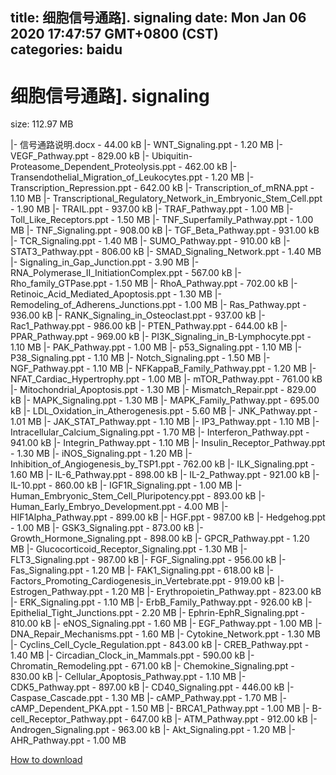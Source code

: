 
title: 细胞信号通路]. signaling
date: Mon Jan 06 2020 17:47:57 GMT+0800 (CST)    
categories: baidu
---

# 细胞信号通路]. signaling
size: 112.97 MB
 
 
|- 信号通路说明.docx - 44.00 kB
|- WNT_Signaling.ppt - 1.20 MB
|- VEGF_Pathway.ppt - 829.00 kB
|- Ubiquitin-Proteasome_Dependent_Proteolysis.ppt - 462.00 kB
|- Transendothelial_Migration_of_Leukocytes.ppt - 1.20 MB
|- Transcription_Repression.ppt - 642.00 kB
|- Transcription_of_mRNA.ppt - 1.10 MB
|- Transcriptional_Regulatory_Network_in_Embryonic_Stem_Cell.ppt - 1.90 MB
|- TRAIL.ppt - 937.00 kB
|- TRAF_Pathway.ppt - 1.00 MB
|- Toll_Like_Receptors.ppt - 1.50 MB
|- TNF_Superfamily_Pathway.ppt - 1.00 MB
|- TNF_Signaling.ppt - 908.00 kB
|- TGF_Beta_Pathway.ppt - 931.00 kB
|- TCR_Signaling.ppt - 1.40 MB
|- SUMO_Pathway.ppt - 910.00 kB
|- STAT3_Pathway.ppt - 806.00 kB
|- SMAD_Signaling_Network.ppt - 1.40 MB
|- Signaling_in_Gap_Junction.ppt - 3.90 MB
|- RNA_Polymerase_II_InitiationComplex.ppt - 567.00 kB
|- Rho_family_GTPase.ppt - 1.50 MB
|- RhoA_Pathway.ppt - 702.00 kB
|- Retinoic_Acid_Mediated_Apoptosis.ppt - 1.30 MB
|- Remodeling_of_Adherens_Junctions.ppt - 1.00 MB
|- Ras_Pathway.ppt - 936.00 kB
|- RANK_Signaling_in_Osteoclast.ppt - 937.00 kB
|- Rac1_Pathway.ppt - 986.00 kB
|- PTEN_Pathway.ppt - 644.00 kB
|- PPAR_Pathway.ppt - 969.00 kB
|- PI3K_Signaling_in_B-Lymphocyte.ppt - 1.10 MB
|- PAK_Pathway.ppt - 1.00 MB
|- p53_Signaling.ppt - 1.10 MB
|- P38_Signaling.ppt - 1.10 MB
|- Notch_Signaling.ppt - 1.50 MB
|- NGF_Pathway.ppt - 1.10 MB
|- NFKappaB_Family_Pathway.ppt - 1.20 MB
|- NFAT_Cardiac_Hypertrophy.ppt - 1.00 MB
|- mTOR_Pathway.ppt - 761.00 kB
|- Mitochondrial_Apoptosis.ppt - 1.30 MB
|- Mismatch_Repair.ppt - 829.00 kB
|- MAPK_Signaling.ppt - 1.30 MB
|- MAPK_Family_Pathway.ppt - 695.00 kB
|- LDL_Oxidation_in_Atherogenesis.ppt - 5.60 MB
|- JNK_Pathway.ppt - 1.01 MB
|- JAK_STAT_Pathway.ppt - 1.10 MB
|- IP3_Pathway.ppt - 1.10 MB
|- Intracellular_Calcium_Signaling.ppt - 1.70 MB
|- Interferon_Pathway.ppt - 941.00 kB
|- Integrin_Pathway.ppt - 1.10 MB
|- Insulin_Receptor_Pathway.ppt - 1.30 MB
|- iNOS_Signaling.ppt - 1.20 MB
|- Inhibition_of_Angiogenesis_by_TSP1.ppt - 762.00 kB
|- ILK_Signaling.ppt - 1.60 MB
|- IL-6_Pathway.ppt - 898.00 kB
|- IL-2_Pathway.ppt - 921.00 kB
|- IL-10.ppt - 860.00 kB
|- IGF1R_Signaling.ppt - 1.00 MB
|- Human_Embryonic_Stem_Cell_Pluripotency.ppt - 893.00 kB
|- Human_Early_Embryo_Development.ppt - 4.00 MB
|- HIF1Alpha_Pathway.ppt - 899.00 kB
|- HGF.ppt - 987.00 kB
|- Hedgehog.ppt - 1.00 MB
|- GSK3_Signaling.ppt - 873.00 kB
|- Growth_Hormone_Signaling.ppt - 898.00 kB
|- GPCR_Pathway.ppt - 1.20 MB
|- Glucocorticoid_Receptor_Signaling.ppt - 1.30 MB
|- FLT3_Signaling.ppt - 987.00 kB
|- FGF_Signaling.ppt - 956.00 kB
|- Fas_Signaling.ppt - 1.20 MB
|- FAK1_Signaling.ppt - 618.00 kB
|- Factors_Promoting_Cardiogenesis_in_Vertebrate.ppt - 919.00 kB
|- Estrogen_Pathway.ppt - 1.20 MB
|- Erythropoietin_Pathway.ppt - 823.00 kB
|- ERK_Signaling.ppt - 1.10 MB
|- ErbB_Family_Pathway.ppt - 926.00 kB
|- Epithelial_Tight_Junctions.ppt - 2.20 MB
|- Ephrin-EphR_Signaling.ppt - 810.00 kB
|- eNOS_Signaling.ppt - 1.60 MB
|- EGF_Pathway.ppt - 1.00 MB
|- DNA_Repair_Mechanisms.ppt - 1.60 MB
|- Cytokine_Network.ppt - 1.30 MB
|- Cyclins_Cell_Cycle_Regulation.ppt - 843.00 kB
|- CREB_Pathway.ppt - 1.40 MB
|- Circadian_Clock_in_Mammals.ppt - 590.00 kB
|- Chromatin_Remodeling.ppt - 671.00 kB
|- Chemokine_Signaling.ppt - 830.00 kB
|- Cellular_Apoptosis_Pathway.ppt - 1.10 MB
|- CDK5_Pathway.ppt - 897.00 kB
|- CD40_Signaling.ppt - 446.00 kB
|- Caspase_Cascade.ppt - 1.30 MB
|- cAMP_Pathway.ppt - 1.70 MB
|- cAMP_Dependent_PKA.ppt - 1.50 MB
|- BRCA1_Pathway.ppt - 1.00 MB
|- B-cell_Receptor_Pathway.ppt - 647.00 kB
|- ATM_Pathway.ppt - 912.00 kB
|- Androgen_Signaling.ppt - 963.00 kB
|- Akt_Signaling.ppt - 1.20 MB
|- AHR_Pathway.ppt - 1.00 MB

[How to download](https://bpcam.bemobtrk.com/go/2ceec3aa-1ca2-46d6-b9ff-aaa5c184517c?jno=3661)